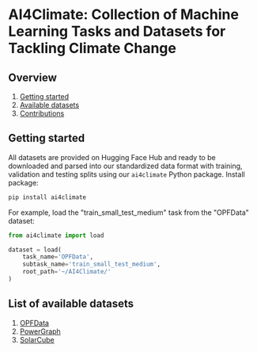 # AI4Climate: Collection of Machine Learning Tasks and Datasets for Tackling Climate Change

## Overview

1. [Getting started](#getting-started)
2. [Available datasets](#list-of-available-datasets)
3. [Contributions](docs/contributions.md)


## Getting started

All datasets are provided on Hugging Face Hub and ready to be downloaded and 
parsed into our standardized data format with training, validation and testing 
splits using our `ai4climate` Python package. Install package:

```bash
pip install ai4climate
```

For example, load the "train_small_test_medium" task from the "OPFData" dataset:
```Python
from ai4climate import load

dataset = load(
    task_name='OPFData', 
    subtask_name='train_small_test_medium',
    root_path='~/AI4Climate/'
)
```

## List of available datasets

1. [OPFData](docs/opfdata.md)
2. [PowerGraph](docs/powergraph.md)
3. [SolarCube](docs/solarcube.md)